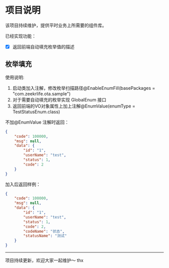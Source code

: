 # 项目说明
该项目持续维护，提供平时业务上所需要的组件库。

已经实现功能：
-[x] 返回前端自动填充枚举值的描述



## 枚举填充
使用说明:

1. 启动类加入注解，修改枚举扫描路径@EnableEnumFill(basePackages = "com.zeekrlife.ota.sample")
2. 对于需要自动填充的枚举实现 GlobalEnum 接口
3. 返回前端的VO对象属性上加上注解@EnumValue(enumType = TestStatusEnum.class)

不加@EnumValue 注解时返回：
```json
{
    "code": 100000,
    "msg": null,
    "data": {
        "id": "1",
        "userName": "test",
        "status": 1,
        "code": 2
    }
}
```
加入后返回样例：
```json
{
    "code": 100000,
    "msg": null,
    "data": {
        "id": "1",
        "userName": "test",
        "status": 1,
        "code": 2,
        "codeName": "状态",
        "statusName": "测试"
    }
}
```



---
项目持续更新，欢迎大家一起维护～ thx